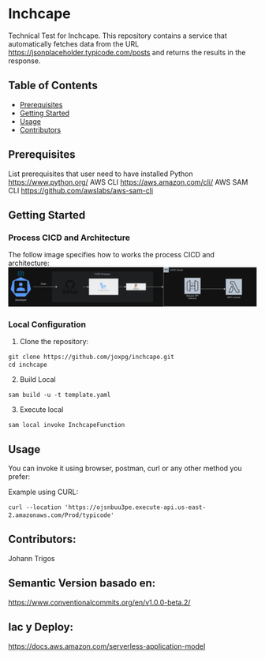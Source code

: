 # Inchcape

Technical Test for Inchcape. This repository contains a  service that automatically fetches data from the URL https://jsonplaceholder.typicode.com/posts  and returns the results in the  response. 


## Table of Contents

- [Prerequisites](#prerequisites)
- [Getting Started](#getting-started)
- [Usage](#usage)
- [Contributors](#contributors)

## Prerequisites
List prerequisites that user need to have installed
Python https://www.python.org/
AWS CLI https://aws.amazon.com/cli/
AWS SAM CLI https://github.com/awslabs/aws-sam-cli

## Getting Started

### Process CICD and Architecture

The follow image specifies how to works the process CICD and architecture: 
![Process CICD and Architecture](images/Inchcape-Deploy.drawio.png)

### Local Configuration

1. Clone the repository:
```
git clone https://github.com/joxpg/inchcape.git
cd inchcape
```
2. Build Local
```
sam build -u -t template.yaml
```
3. Execute local
```
sam local invoke InchcapeFunction
```

## Usage

You can invoke it using browser, postman, curl  or any other method you prefer:

Example using CURL:
```
curl --location 'https://ojsnbuu3pe.execute-api.us-east-2.amazonaws.com/Prod/typicode'
```

## Contributors:

Johann Trigos


## Semantic Version basado en: 
https://www.conventionalcommits.org/en/v1.0.0-beta.2/

## Iac y Deploy:
https://docs.aws.amazon.com/serverless-application-model




